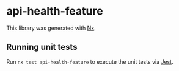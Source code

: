 # api-health-feature

This library was generated with [Nx](https://nx.dev).

## Running unit tests

Run `nx test api-health-feature` to execute the unit tests via [Jest](https://jestjs.io).
